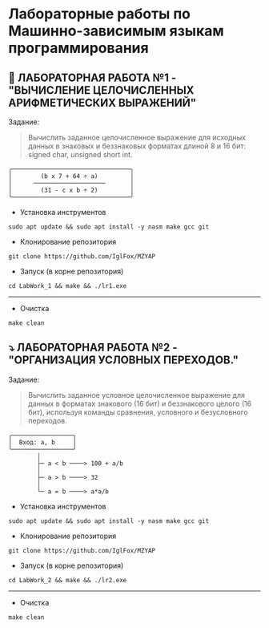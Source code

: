 # Лабораторные работы по Машинно-зависимым языкам программирования

## 🔢 ЛАБОРАТОРНАЯ РАБОТА №1 - "ВЫЧИСЛЕНИЕ ЦЕЛОЧИСЛЕННЫХ АРИФМЕТИЧЕСКИХ ВЫРАЖЕНИЙ"

Задание:
> Вычислить заданное целочисленное выражение для исходных данных в
знаковых и беззнаковых форматах длиной 8 и 16 бит: signed char, unsigned
short int.

```
╭─────────────────────────────────╮
│        (b x 7 + 64 ÷ a)         │
│      ────────────────────       │
│        (31 - c x b ÷ 2)         │
╰─────────────────────────────────╯
```



- Установка инструментов
```shell
sudo apt update && sudo apt install -y nasm make gcc git
```

- Клонирование репозитория
```shell
git clone https://github.com/IglFox/MZYAP
```

- Запуск (в корне репозитория)
```shell
cd LabWork_1 && make && ./lr1.exe
```

---

- Очистка 
```shell
make clean
```

## ⤵️ ЛАБОРАТОРНАЯ РАБОТА №2 - "ОРГАНИЗАЦИЯ УСЛОВНЫХ ПЕРЕХОДОВ."

Задание:
> Вычислить заданное условное целочисленное выражение для данных в
форматах знакового (16 бит) и беззнакового целого (16 бит), используя
команды сравнения, условного и безусловного переходов.

```
╭─────────────────╮
│  Вход: a, b     │
╰─────────────────╯
        │
        ├─ a < b ────> 100 + a/b
        │
        ├─ a > b ────> 32
        │
        └─ a = b ────> a*a/b
```

- Установка инструментов
```shell
sudo apt update && sudo apt install -y nasm make gcc git
```

- Клонирование репозитория
```shell
git clone https://github.com/IglFox/MZYAP
```

- Запуск (в корне репозитория)
```shell
cd LabWork_2 && make && ./lr2.exe
```
---

- Очистка 
```shell
make clean
```




